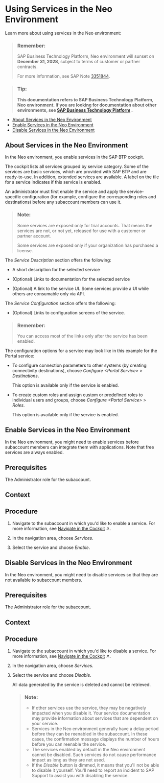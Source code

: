 <!-- loioa32d3d532e2d4dceaaca4ebab68df037 -->

# Using Services in the Neo Environment

Learn more about using services in the Neo environment:

> ### Remember:  
> SAP Business Technology Platform, Neo environment will sunset on **December 31, 2028**, subject to terms of customer or partner contracts.
> 
> For more information, see SAP Note [3351844](https://me.sap.com/notes/3351844).

> ### Tip:  
> **This documentation refers to SAP Business Technology Platform, Neo environment. If you are looking for documentation about other environments, see [SAP Business Technology Platform](https://help.sap.com/docs/btp/sap-business-technology-platform/sap-business-technology-platform?version=Cloud) .**

-   [About Services in the Neo Environment](using-services-in-the-neo-environment-a32d3d5.md#loiob8bbace90f5840e8a164c41e62ff2677)
-   [Enable Services in the Neo Environment](using-services-in-the-neo-environment-a32d3d5.md#loio4e12009d06e44eb1943b94483a505d90)
-   [Disable Services in the Neo Environment](using-services-in-the-neo-environment-a32d3d5.md#loiobb93d85070b14ac280f57fbee6044a73)

<a name="loiob8bbace90f5840e8a164c41e62ff2677"/>

<!-- loiob8bbace90f5840e8a164c41e62ff2677 -->

## About Services in the Neo Environment

In the Neo environment, you enable services in the SAP BTP cockpit.

The cockpit lists all services grouped by service category. Some of the services are basic services, which are provided with SAP BTP and are ready-to-use. In addition, extended services are available. A label on the tile for a service indicates if this service is enabled.

An administrator must first enable the service and apply the service-specific configuration \(for example, configure the corresponding roles and destinations\) before any subaccount members can use it.

> ### Note:  
> Some services are exposed only for trial accounts. That means the services are not, or not yet, released for use with a customer or partner account.
> 
> Some services are exposed only if your organization has purchased a license.

The *Service Description* section offers the following:

-   A short description for the selected service

-   \(Optional\) Links to documentation for the selected service

-   \(Optional\) A link to the service UI. Some services provide a UI while others are consumable only via API.


The *Service Configuration* section offers the following:

-   \(Optional\) Links to configuration screens of the service.


> ### Remember:  
> You can access most of the links only after the service has been enabled.

The configuration options for a service may look like in this example for the Portal service:

-   To configure connection parameters to other systems \(by creating connectivity destinations\), choose *Configure *<Portal Service\>** \> *Destinations*.

    This option is available only if the service is enabled.

-   To create custom roles and assign custom or predefined roles to individual users and groups, choose *Configure *<Portal Service\>** \> *Roles*.

    This option is available only if the service is enabled.


<a name="loio4e12009d06e44eb1943b94483a505d90"/>

<!-- loio4e12009d06e44eb1943b94483a505d90 -->

## Enable Services in the Neo Environment

In the Neo environment, you might need to enable services before subaccount members can integrate them with applications. Note that free services are always enabled.



<a name="loio4e12009d06e44eb1943b94483a505d90__prereq_n42_rbg_2cb"/>

## Prerequisites

The Administrator role for the subaccount.



## Context



<a name="loio4e12009d06e44eb1943b94483a505d90__steps_bcp_jcg_2cb"/>

## Procedure

1.  Navigate to the subaccount in which you'd like to enable a service. For more information, see [Navigate in the Cockpit](https://help.sap.com/viewer/65de2977205c403bbc107264b8eccf4b/Cloud/en-US/0874895f1f78459f9517da55a11ffebd.html "Learn how to navigate to your global accounts, directories, and subaccounts in the SAP BTP cockpit.") :arrow_upper_right:.

2.  In the navigation area, choose *Services*.

3.  Select the service and choose *Enable*.


<a name="loiobb93d85070b14ac280f57fbee6044a73"/>

<!-- loiobb93d85070b14ac280f57fbee6044a73 -->

## Disable Services in the Neo Environment

In the Neo environment, you might need to disable services so that they are not available to subaccount members.



<a name="loiobb93d85070b14ac280f57fbee6044a73__prereq_n42_rbg_2cb"/>

## Prerequisites

The Administrator role for the subaccount.



## Context



<a name="loiobb93d85070b14ac280f57fbee6044a73__steps_bcp_jcg_2cb"/>

## Procedure

1.  Navigate to the subaccount in which you'd like to disable a service. For more information, see [Navigate in the Cockpit](https://help.sap.com/viewer/65de2977205c403bbc107264b8eccf4b/Cloud/en-US/0874895f1f78459f9517da55a11ffebd.html "Learn how to navigate to your global accounts, directories, and subaccounts in the SAP BTP cockpit.") :arrow_upper_right:.

2.  In the navigation area, choose *Services*.

3.  Select the service and choose *Disable*.

    All data generated by the service is deleted and cannot be retrieved.

    > ### Note:  
    > -   If other services use the service, they may be negatively impacted when you disable it. Your service documentation may provide information about services that are dependent on your service.
    > -   Services in the Neo environment generally have a delay period before they can be reenabled in the subaccount. In these cases, the confirmation message displays the number of hours before you can reenable the service.
    > -   The services enabled by default in the Neo environment cannot be disabled. Such services do not cause performance impact as long as they are not used.
    > -   If the *Disable* button is dimmed, it means that you'll not be able to disable it yourself. You'll need to report an incident to SAP Support to assist you with disabling the service.


